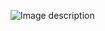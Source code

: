 ![Image description]([cc4232845d6d2d1b6b706d1601e75f2e](https://github.com/Danielt3000/Little_Lemon/assets/44600820/47b5bd40-8355-49e0-ab44-25f3008a4b99)
)
